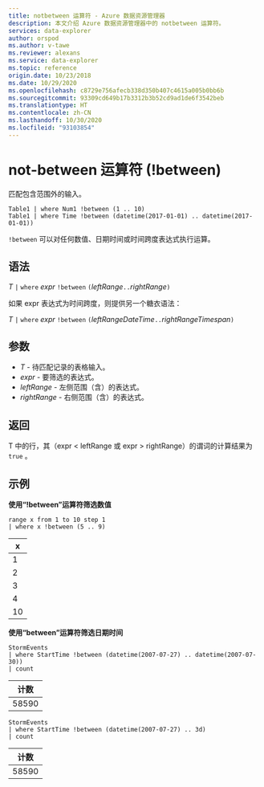 ```yaml
---
title: notbetween 运算符 - Azure 数据资源管理器
description: 本文介绍 Azure 数据资源管理器中的 notbetween 运算符。
services: data-explorer
author: orspod
ms.author: v-tawe
ms.reviewer: alexans
ms.service: data-explorer
ms.topic: reference
origin.date: 10/23/2018
ms.date: 10/29/2020
ms.openlocfilehash: c8729e756afecb338d350b407c4615a005b0bb6b
ms.sourcegitcommit: 93309cd649b17b3312b3b52cd9ad1de6f3542beb
ms.translationtype: HT
ms.contentlocale: zh-CN
ms.lasthandoff: 10/30/2020
ms.locfileid: "93103854"
---
```

# <a name="not-between-operator-between"></a>not-between 运算符 (!between)

匹配包含范围外的输入。

```kusto
Table1 | where Num1 !between (1 .. 10)
Table1 | where Time !between (datetime(2017-01-01) .. datetime(2017-01-01))
```

`!between` 可以对任何数值、日期时间或时间跨度表达式执行运算。
 
## <a name="syntax"></a>语法

*T* `|` `where` *expr* `!between` `(`*leftRange*` .. `*rightRange*`)`   
 
如果 expr 表达式为时间跨度，则提供另一个糖衣语法：

*T* `|` `where` *expr* `!between` `(`*leftRangeDateTime*` .. `*rightRangeTimespan*`)`   

## <a name="arguments"></a>参数

* *T* - 待匹配记录的表格输入。
* *expr* - 要筛选的表达式。
* *leftRange* - 左侧范围（含）的表达式。
* *rightRange* - 右侧范围（含）的表达式。

## <a name="returns"></a>返回

T 中的行，其（expr  <  leftRange 或 expr  >  rightRange）的谓词的计算结果为 `true`    。

## <a name="examples"></a>示例  

**使用“!between”运算符筛选数值**  

<!-- csl: https://help.kusto.chinacloudapi.cn:443/Samples -->
```kusto
range x from 1 to 10 step 1
| where x !between (5 .. 9)
```

|x|
|---|
|1|
|2|
|3|
|4|
|10|

**使用“between”运算符筛选日期时间**  

<!-- csl: https://help.kusto.chinacloudapi.cn:443/Samples -->
```kusto
StormEvents
| where StartTime !between (datetime(2007-07-27) .. datetime(2007-07-30))
| count 
```

|计数|
|---|
|58590|

<!-- csl: https://help.kusto.chinacloudapi.cn:443/Samples -->
```kusto
StormEvents
| where StartTime !between (datetime(2007-07-27) .. 3d)
| count 
```

|计数|
|---|
|58590|
